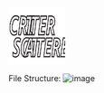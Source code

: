 <img src="https://github.com/MBavelock/CritterScatterer/blob/master/HomeStation/critter/public/images/Critter_Scatterer.svg" alt="Title" width="100" height="100">



File Structure:
![image](https://github.com/MBavelock/CritterScatterer/issues/1#issue-784279502)
